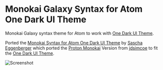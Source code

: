 # Monokai Galaxy Syntax for Atom One Dark UI Theme
Monokai Galaxy syntax theme for Atom to work with [One Dark UI Theme](https://atom.io/themes/one-dark-ui).

Ported the [Monokai Syntax for Atom One Dark UI Theme](https://github.com/saschaeggi/monokai-syntax-for-one-dark) by [Sascha Eggenberger](https://github.com/saschaeggi) which ported the [Proton Monokai](https://github.com/jdsimcoe/proton-kai) Version from [jdsimcoe](https://github.com/jdsimcoe) to fit the [One Dark UI Theme](https://atom.io/themes/one-dark-ui).

![Screenshot](https://raw.githubusercontent.com/tamedo/monokai-galaxy-syntax-for-one-dark/master/screenshot.png)
